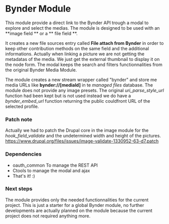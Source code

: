 # Bynder Module

This module provide a direct link to the Bynder API trough a modal to explore and select the medias.
The module is designed to be used with an **image field ** or a ** file field **.

It creates a new file sources entry called **File attach from Bynder** in order to keep other contribution methods on the same field and the additional informations.
Actually when linking a picture we are not getting the metadatas of the media. We just get the external thumbnail to display it on the node form.
The modal keeps the search and filters functionnalities from the original Bynder Media Module.

The module creates a new stream wrapper called "bynder" and store me media URLs like **bynder://[mediaId]** in te *managed files* database. The module does not provide any image presets. The original *uri_parse_style_url* function had been kept but is not used instead we do have a *bynder_embed_url* function returning the public couldfront URL of the selected profile.

### Patch note
Actually we had to patch the Drupal core in the image module for the *hook_field_validate* and the undetermined width and height of the pictures.
https://www.drupal.org/files/issues/image-validate-1330952-63-d7.patch

### Dependencies
* oauth_common To manage the REST API
* Ctools to manage the modal and ajax
* That's it! :)

### Next steps
The module provides only the needed functionnalities for the current project. This is just a starter for a global Bynder module, no further developments are actually planned on the module because the current project does not required anything more.